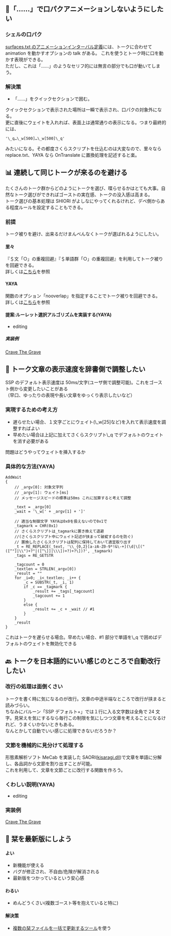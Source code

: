 ## 💬「......」で口パクアニメーションしないようにしたい

### シェルの口パク

[surfaces.txt のアニメーションインターバル定義](http://ssp.shillest.net/ukadoc/manual/descript_shell_surfaces.html#introduction_animationinterval)には、トークに合わせて animation を動かすオプションの talk がある。
これを使うとトーク時に口を動かす表現ができる。  
ただし、これは「......」のようなセリフ的には無言の部分でも口が動いてしまう。

### 解決策

- 「......」をクイックセクションで囲む。

クイックセクションで表示された場所は一瞬で表示され、口パクの対象外になる。  
更に直後にウェイトを入れれば、表面上は通常通りの表示になる。つまり最終的には、

```{.prettyprint .lang-cs .linenums}
'\_q…\_w[500]…\_w[500]\_q'
```

みたいになる。その都度さくらスクリプトを仕込むのは大変なので、里々なら replace.txt、YAYA なら OnTranslate に置換処理を記述すると楽。

## 📊 連続して同じトークが来るのを避ける

たくさんのトーク群からどのようにトークを選び、喋らせるかはとても大事。自然なトーク選びができればゴーストの実在感、トークの没入感は高まる。  
トーク選びの基本処理は SHIORI がよしなにやってくれるけれど、デベ側からある程度ルールを設定することもできる。

### 前提

トーク被りを避け、出来るだけまんべんなくトークが選ばれるようにしたい。

#### 里々

『＄文「○」の重複回避』『＄単語群「○」の重複回避』を利用してトーク被りを回避できる。  
詳しくは[こちら](http://soliton.sub.jp/satori/index.php?%E7%89%B9%E6%AE%8A%E5%A4%89%E6%95%B0#o772b719)を参照

#### YAYA

関数のオプション「nooverlap」を指定することでトーク被りを回避できる。  
詳しくは[こちら](https://emily.shillest.net/ayaya/?%E3%83%9E%E3%83%8B%E3%83%A5%E3%82%A2%E3%83%AB/%E6%96%87%E6%B3%95/2.%E9%96%A2%E6%95%B0#vce5bec3)を参照

#### 提案:ルーレット選択アルゴリズムを実装する(YAYA)

- editing

##### 実装例

[Crave The Grave](https://github.com/apxxxxxxe/Haine/blob/main/ghost/master/yaya_rouletteselection.txt)

## 🍃 トーク文章の表示速度を辞書側で調整したい

SSP のデフォルト表示速度は
50ms/文字(ユーザ側で調整可能)。これをゴースト側から変更したいことがある  
（早口、ゆったりの表現や長い文章をゆっくり表示したいなど）

### 実現するための考え方

- 遅らせたい場合、１文字ごとにウェイト(\\\_w\[25\]など)を入れて表示速度を調整すればよい
- 早めたい場合は上記に加えてさくらスクリプト\\\_q
  でデフォルトのウェイトを消す必要がある

問題はどうやってウェイトを挿入するか

### 具体的な方法(YAYA)

<div>

```{.prettyprint .lang-cs .linenums}
AddWait
{
    // _argv[0]: 対象文字列
    // _argv[1]: ウェイト[ms]
    // メッセージスピードの標準は50ms これに加算すると考えて調整

    _text = _argv[0]
    _wait = '\_w[' + _argv[1] + ']'

    // 適当な制御文字 YAYAは0x0を扱えないので0x1で
    _tagmark = CHR(0x1)
    // さくらスクリプトは_tagmarkに置き換えて退避
    //(さくらスクリプト中にウェイト記述が挟まって破綻するのを防ぐ)
    // 置換したさくらスクリプトは配列に保持しておいて適宜取り出す
    _t = RE_REPLACE(_text, '\\_{0,2}[a-zA-Z0-9*!&\-+](\d|\[("([^"]|\\")+?"|([^\]]|\\\])+?)+?\])?', _tagmark)
    _tags = RE_GETSTR

    _tagcount = 0
    _textlen = STRLEN(_argv[0])
    _result = ""
    for _i=0; _i<_textlen; _i++ {
        _c = SUBSTR(_t, _i, 1)
        if _c == _tagmark {
            _result += _tags[_tagcount]
            _tagcount += 1
        }
        else {
            _result += _c + _wait // #1
        }
    }
    _result
}

```

</div>

これはトークを遅らせる場合。早めたい場合、#1 部分で単語を\\\_q で囲めばデフォルトのウェイトを無効化できる

## 🔙 トークを日本語的にいい感じのところで自動改行したい

### 改行の処理は面倒くさい

トークを書く時に気になるのが改行。文章の中途半端なところで改行が挟まると読みづらい。  
ちなみにバルーン「SSP デフォルト+」では１行に入る文字数は全角で 24 文字。見栄えを気にするなら毎行この制限を気にしつつ文章を考えることになるけれど、うまくいかないときもある。  
なんとかして自動でいい感じに処理できないだろうか？

### 文節を機械的に見分けて処理する

形態素解析ソフト MeCab を実装した
SAORI([kisaragi.dll](https://github.com/ponapalt/csaori))で文章を単語に分解し、各品詞から文節を割り出すことが可能。  
これを利用して、文章を文節ごとに改行する関数を作ろう。

### くわしい説明(YAYA)

- editing

### 実装例

[Crave The Grave](https://github.com/apxxxxxxe/Haine/blob/8f04e65e134431a3b2c6c884a35f287b5123d0bb/ghost/master/yaya_functions.txt#L168-L297)

## 🔖 栞を最新版にしよう

#### よい

- 新機能が使える
- バグが修正され、不自由/危険が解消される
- 最新版をつかっているという安心感

#### わるい

- めんどうくさい(複数ゴースト等を抱えていると特に)

#### 解決策

- [複数の栞ファイルを一括で更新するツール](https://github.com/apxxxxxxe/shioriupdater)を使う
